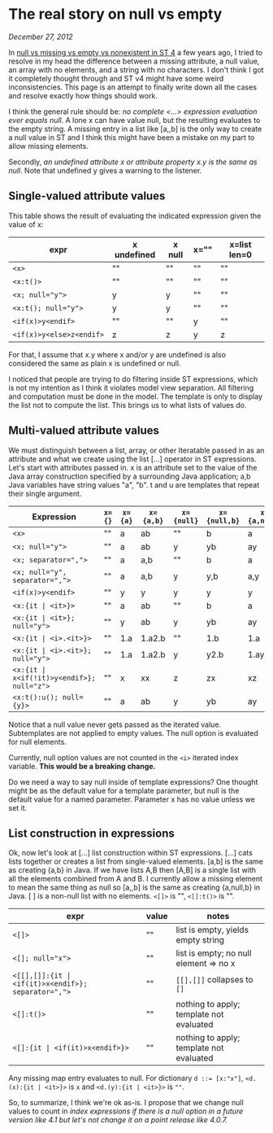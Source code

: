 # The real story on null vs empty

*December 27, 2012*

In [null vs missing vs empty vs nonexistent in ST 4](null-vs-empty-previous.md) a few years ago, I tried to resolve in my head the difference between a missing attribute, a null value, an array with no elements, and a string with no characters. I don't think I got it completely thought through and ST v4 might have some weird inconsistencies. This page is an attempt to finally write down all the cases and resolve exactly how things should work.

I think the general rule should be: *no complete <...> expression evaluation ever equals null*.  A lone x can have value null, but the resulting <x> evaluates to the empty string. A missing entry in a list like [a,,b] is the only way to create a null value in ST and I think this might have been a mistake on my part to allow missing elements.

Secondly, *an undefined attribute x or attribute property x.y is the same as null*. Note that undefined y gives a warning to the listener.

## Single-valued attribute values

This table shows the result of evaluating the indicated expression given the value of x:

|expr| x undefined | x null |x="" | x=list len=0|
|----|----|----|----|----|
|`<x>`	|""|	""|	""|	""|
|`<x:t()>`|	""|	""|	""	|""|
|`<x; null="y">`|	y	|y|	""|	""|
|`<x:t(); null="y">`	|y|	y|	""|	""|
|`<if(x)>y<endif>`	|""|	""|	y	|""|
|`<if(x)>y<else>z<endif>`	|z|	z|	y|	z|

For that, I assume that x.y where x and/or y are undefined is also considered the same as plain x is undefined or null.

I noticed that people are trying to do filtering inside ST expressions, which is not my intention as I think it violates model view separation. All filtering and computation must be done in the model.  The template is only to display the list not to compute the list. This brings us to what lists of values do.

## Multi-valued attribute values

We must distinguish between a list, array, or other Iteratable passed in as an attribute and what we create using the list [...] operator in ST expressions. Let's start with attributes passed in. x is an attribute  set to the value of the Java array construction specified by a surrounding Java application; a,b Java variables have string values "a", "b". t and u are templates that repeat their single argument.

|Expression|`x={}`|`x={a}`|`x={a,b}`|`x={null}`|`x={null,b}`|`x={a,null}`|`x={a,null,b}`|
|----|----|----|----|----|----|----|----|
|`<x>`|   ""|     a|      ab|     ""      |b|     a|      ab|
|`<x; null="y">`| ""      |a|     ab|     y|      yb|     ay|     ayb|
|`<x; separator=",">`     |""|    a|      a,b|    ""|     b|      a|      a,b|
|`<x; null="y", separator=",">`|  ""|     a|      a,b|    y|      y,b|    a,y|    a,y,b|
|`<if(x)>y<endif>`|       ""|     y|      y|      y|      y|      y|      y|
|`<x:{it \| <it>}>`|       ""|     a|      ab|     ""|     b|      a|      ab|
|`<x:{it \| <it>}; null="y">`|     ""|     y|      ab|     y|      yb|     ay|  ayb|
|`<x:{it \| <i>.<it>}>`|   ""|     1.a|    1.a2.b  |""|    1.b|    1.a|    1.a2.b|
|`<x:{it \| <i>.<it>}; null="y">`| ""|     1.a|    1.a2.b| y|      y2.b|   1.ay|   1.ay3.b|
|`<x:{it \| x<if(!it)>y<endif>}; null="z">`|       ""|     x|      xx|     z|      zx|     xz|     xzx|
|`<x:t():u(); null={y}>`| ""|      a|      ab|     y|      yb|     ay|     ayb|

Notice that a null value never gets passed as the iterated value.  Subtemplates are not applied to empty values. The null option is evaluated for null elements.

Currently, null option values are not counted in the `<i>` iterated index variable. **This would be a breaking change.**

Do we need a way to say null inside of template expressions? One thought might be as the default value for a template parameter, but null is the default value for a named parameter.  Parameter x has no value unless we set it.

## List construction in expressions

Ok, now let's look at [...] list construction within ST expressions. [...] cats lists together or creates a list from single-valued elements. [a,b] is the same as creating {a,b} in Java. If we have lists A,B then [A,B] is a single list with all the elements combined from A and B. I currently allow a missing element to mean the same thing as null so [a,,b] is the same as creating {a,null,b} in Java.
[ ] is a non-null list with no elements. `<[]>` is "", `<[]:t()>` is "". 

|expr|value|notes|
|----|----|----|
|`<[]>`|	""|	list is empty, yields empty string|
|`<[]; null="x">`|	""	|list is empty; no null element => no x|
|`<[[],[]]:{it \| <if(it)>x<endif>}; separator=",">`|	""	|`[[],[]]` collapses to `[]`|
|`<[]:t()>`	|""	|nothing to apply; template not evaluated|
|`<[]:{it \| <if(it)>x<endif>}>`|	""	|nothing to apply; template not evaluated|

Any missing map entry evaluates to null.
For dictionary `d ::= [x:"x"]`, `<d.(x):{it | <it>}>` is `x` and `<d.(y):{it | <it>}>` is `""`.

So, to summarize, I think we're ok as-is. I propose that we change null values to count in <i> index expressions if there is a null option in a future version like 4.1 but let's not change it on a point release like 4.0.7.
